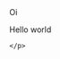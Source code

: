 <!DOCTYPE html>
<html lang="en">
<head>
    <meta charset="UTF-8">
    <meta http-equiv="X-UA-Compatible" content="IE=edge">
    <meta name="viewport" content="width=device-width, initial-scale=1.0">
    <tittle> Oi </tittle>
</head>
<body>
    <p> Hello world

    </p>
</body>
</html>
